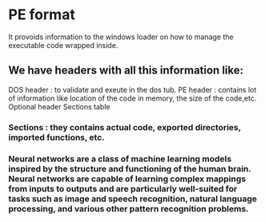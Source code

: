 # PE format
It provoids information to the windows loader on how to manage the executable code wrapped inside.

## We have headers with all this information like:

DOS header : to validate and exeute in the dos tub.
PE header : contains lot of information like location of the code in memory, the size of the code,etc.
Optional header
Sections table

### Sections : they contains actual code, exported directories, imported functions, etc. 

### Neural networks are a class of machine learning models inspired by the structure and functioning of the human brain. Neural networks are capable of learning complex mappings from inputs to outputs and are particularly well-suited for tasks such as image and speech recognition, natural language processing, and various other pattern recognition problems.
